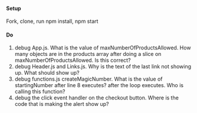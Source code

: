 #### Setup
Fork, clone, run npm install, npm start

#### Do
 1.  debug App.js. What is the value of maxNumberOfProductsAllowed. How many objects are in the products array after doing a slice on maxNumberOfProductsAllowed. Is this correct?
 2.  debug Header.js and Links.js. Why is the text of the last link not showing up. What should show up?
 3.  debug functions.js createMagicNumber. What is the value of startingNumber after line 8 executes? after the loop executes. Who is calling this function? 
 4.  debug the click event handler on the checkout button. Where is the code that is making the alert show up?
